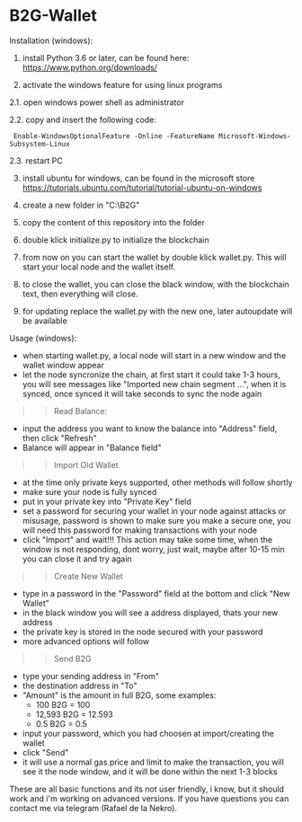# B2G-Wallet

Installation (windows):

1. install Python 3.6 or later, can be found here: https://www.python.org/downloads/

2. activate the windows feature for using linux programs

2.1. open windows power shell as administrator

2.2. copy and insert the following code:

     Enable-WindowsOptionalFeature -Online -FeatureName Microsoft-Windows-Subsystem-Linux
     
2.3. restart PC

3. install ubuntu for windows, can be found in the microsoft store
https://tutorials.ubuntu.com/tutorial/tutorial-ubuntu-on-windows

4. create a new folder in "C:\B2G\"

5. copy the content of this repository into the folder

6. double klick initialize.py to initialize the blockchain

7. from now on you can start the wallet by double klick wallet.py. This will start your local node and the wallet itself.

8. to close the wallet, you can close the black window, with the blockchain text, then everything will close.

9. for updating replace the wallet.py with the new one, later autoupdate will be available




Usage (windows):
- when starting wallet.py, a local node will start in a new window and the wallet window appear
- let the node syncronize the chain, at first start it could take 1-3 hours, you will see messages like "Imported new chain segment ...", when it is synced, once synced it will take seconds to sync the node again

>> Read Balance:
- input the address you want to know the balance into "Address" field, then click "Refresh"
- Balance will appear in "Balance field"

>> Import Old Wallet
- at the time only private keys supported, other methods will follow shortly
- make sure your node is fully synced
- put in your private key into "Private Key" field
- set a password for securing your wallet in your node against attacks or misusage, password is shown to make sure you make a secure one, you will need this password for making transactions with your node
- click "Import" and wait!!! This action may take some time, when the window is not responding, dont worry, just wait, maybe after 10-15 min you can close it and try again

>> Create New Wallet
- type in a password in the "Password" field at the bottom and click "New Wallet"
- in the black window you will see a address displayed, thats your new address
- the private key is stored in the node secured with your password
- more advanced options will follow

>> Send B2G
- type your sending address in "From"
- the destination address in "To"
- "Amount" is the amount in full B2G, some examples:
     - 100 B2G      = 100
     - 12,593 B2G   = 12.593
     - 0.5 B2G      = 0.5
- input your password, which you had choosen at import/creating the wallet
- click "Send"
- it will use a normal gas price and limit to make the transaction, you will see it the node window, and it will be done within the next 1-3 blocks


These are all basic functions and its not user friendly, i know, but it should work and i'm working on advanced versions. If you have questions you can contact me via telegram (Rafael de la Nekro).
